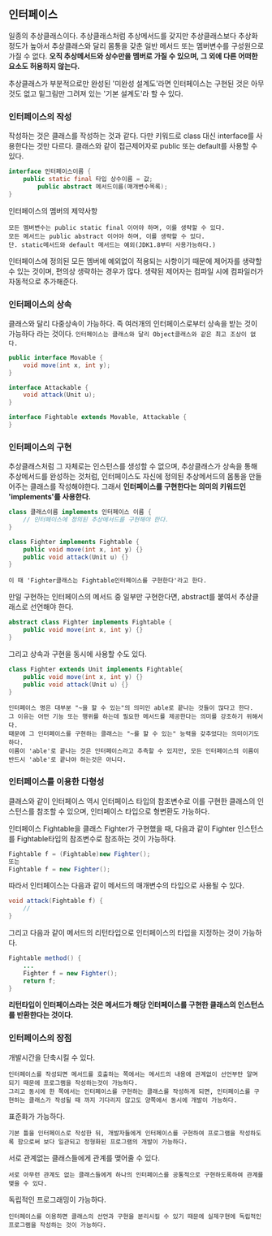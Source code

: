## 인터페이스
일종의 추상클래스이다. 
추상클래스처럼 추상메서드를 갖지만 추상클래스보다 추상화 정도가 높아서 추상클래스와 달리 몸통을 갖춘 일반 메서드 또는 멤버변수를 구성원으로 가질 수 없다.
**오직 추상메서드와 상수만을 멤버로 가질 수 있으며, 그 외에 다른 어떠한 요소도 허용하지 않는다.**

추상클래스가 부분적으로만 완성된 '미완성 설계도'라면 인터페이스는 구현된 것은 아무것도 없고  밑그림만 그려져 있는 '기본 설계도'라 할 수 있다.

### 인터페이스의 작성
작성하는 것은 클래스를 작성하는 것과 같다. 다만 키워드로 class 대신 interface를 사용한다는 것만 다르다.
클래스와 같이 접근제어자로 public 또는 default를 사용할 수 있다.

```java
interface 인터페이스이름 {
	public static final 타입 상수이름 = 값;
    	public abstract 메서드이름(매개변수목록);
}
```
인터페이스의 멤버의 제약사항
```
모든 멤버변수는 public static final 이어야 하며, 이를 생략할 수 있다.
모든 메서드는 public abstract 이어야 하며, 이를 생략할 수 있다.
단. static메서드와 default 메서드는 예외(JDK1.8부터 사용가능하다.)
```
인터페이스에 정의된 모든 멤버에 예외없이 적용되는 사항이기 때문에 제어자를 생략할 수 있는 것이며, 편의상 생략하는 경우가 많다. 생략된 제어자는 컴파일 시에 컴파일러가 자동적으로 추가해준다.

### 인터페이스의 상속
클래스와 달리 다중상속이 가능하다. 즉 여러개의 인터페이스로부터 상속을 받는 것이 가능하다 라는 것이다.
```인터페이스는 클래스와 달리 Object클래스와 같은 최고 조상이 없다.```

```java
public interface Movable {
    void move(int x, int y);
}

interface Attackable {
    void attack(Unit u);
}

interface Fightable extends Movable, Attackable {
}
```

### 인터페이스의 구현
추상클래스처럼 그 자체로는 인스턴스를 생성할 수 없으며, 추상클래스가 상속을 통해 추상메서드를 완성하는 것처럼, 인터페이스도 자신에 정의된 추상메서드의 몸통을 만들어주는 클래스를 작성해야한다. 그래서 **인터페이스를 구현한다는 의미의 키워드인 'implements'를 사용한다.**
```java
class 클래스이름 implements 인터페이스 이름 {
	// 인터페이스에 정의된 추상메서드를 구현해야 한다.
}

class Fighter implements Fightable {
	public void move(int x, int y) {}
    public void attack(Unit u) {}
}
```
```이 때 'Fighter클래스는 Fightable인터페이스를 구현한다'라고 한다.```

만일 구현하는 인터페이스의 메서드 중 일부만 구현한다면, abstract를 붙여서 추상클래스로 선언해야 한다.
```java
abstract class Fighter implements Fightable {
	public void move(int x, int y) {}
}
```
그리고 상속과 구현을 동시에 사용할 수도 있다.
```java
class Fighter extends Unit implements Fightable{
	public void move(int x, int y) {}
    public void attack(Unit u) {}
}
```

```
인터페이스 명은 대부분 "~을 할 수 있는"의 의미인 able로 끝나는 것들이 많다고 한다.
그 이유는 어떤 기능 또는 행위를 하는데 필요한 메서드를 제공한다는 의미를 강조하기 위해서다.
때문에 그 인터페이스를 구현하는 클래스는 "~를 할 수 있는" 능력을 갖추었다는 의미이기도 하다.
이름이 'able'로 끝나는 것은 인터페이스라고 추측할 수 있지만, 모든 인터페이스의 이름이 반드시 'able'로 끝나야 하는것은 아니다. 
```
### 인터페이스를 이용한 다형성
클래스와 같이 인터페이스 역시 인터페이스 타입의 참조변수로 이를 구현한 클래스의 인스턴스를 참조할 수 있으며, 인터페이스 타입으로 형변환도 가능하다.

인터페이스  Fightable을 클래스 Fighter가 구현했을 때, 다음과 같이 Fighter 인스턴스를 Fightable타입의 참조변수로 참조하는 것이 가능하다.

```java
Fightable f = (Fightable)new Fighter();
또는
Fightable f = new Fighter();
```
따라서 인터페이스는 다음과 같이 메서드의 매개변수의 타입으로 사용될 수 있다.
```java
void attack(Fightable f) {
	//
}
```

그리고 다음과 같이 메서드의 리턴타입으로 인터페이스의 타입을 지정하는 것이 가능하다.
```java
Fightable method() {
	...
    Fighter f = new Fighter();
    return f;
}
```
**리턴타입이 인터페이스라는 것은 메서드가 해당 인터페이스를 구현한 클래스의 인스턴스를 반환한다는 것이다.**

### 인터페이스의 장점
개발시간을 단축시킬 수 있다.

	인터페이스를 작성되면 메서드를 호출하는 쪽에서는 메서드의 내용에 관계없이 선언부만 알며 되기 때문에 프로그램을 작성하는것이 가능하다.
    그리고 동시에 한 쪽에서는 인터페이스를 구현하는 클래스를 작성하게 되면, 인터페이스를 구현하는 클래스가 작성될 때 까지 기다리지 않고도 양쪽에서 동시에 개발이 가능하다. 
    
표준화가 가능하다.

	기본 틀을 인터페이스로 작성한 뒤, 개발자들에게 인터페이스를 구현하여 프로그램을 작성하도록 함으로써 보다 일관되고 정형화된 프로그램의 개발이 가능하다.
    

서로 관계없는 클래스들에게 관계를 맺어줄 수 있다.

	서로 아무런 관계도 없는 클래스들에게 하나의 인터페이스를 공통적으로 구현하도록하여 관계를 맺을 수 있다.

독립적인 프로그래밍이 가능하다.

	인터페이스를 이용하면 클래스의 선언과 구현을 분리시킬 수 있기 때문에 실제구현에 독립적인 프로그램을 작성하는 것이 가능하다.

